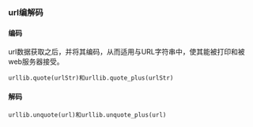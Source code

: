 ### url编解码
#### 编码
url数据获取之后，并将其编码，从而适用与URL字符串中，使其能被打印和被web服务器接受。
```
urllib.quote(urlStr)和urllib.quote_plus(urlStr)
```
#### 解码
```
urllib.unquote(url)和urllib.unquote_plus(url)
```
